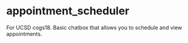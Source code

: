 # appointment_scheduler
For UCSD cogs18. Basic chatbox that allows you to schedule and view appointments. 
